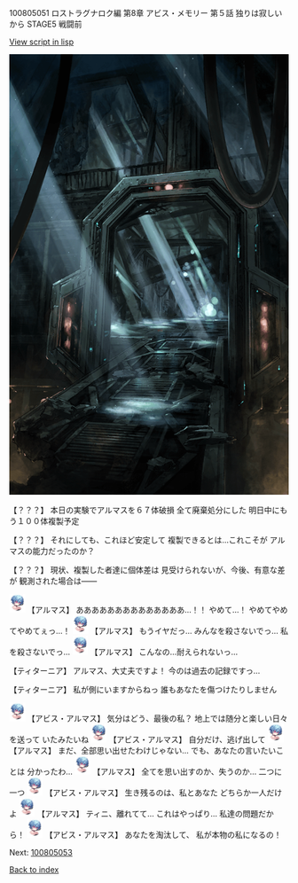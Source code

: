 100805051 ロストラグナロク編 第8章 アビス・メモリー 第５話 独りは寂しいから STAGE5 戦闘前

[View script in lisp](../scripts/100805051.txt)

![bifrost.png](../images/backgrounds/bifrost.png)

【？？？】
本日の実験でアルマスを６７体破損
全て廃棄処分にした
明日中にもう１００体複製予定

【？？？】
それにしても、これほど安定して
複製できるとは…これこそが
アルマスの能力だったのか？

【？？？】
現状、複製した者達に個体差は
見受けられないが、今後、有意な差が
観測された場合は――

<img src="../images/units/3840001.png" alt="3840001.png" height="34"/>
【アルマス】
ああああああああああああああ…！！
やめて…！
やめてやめてやめてぇっ…！

<img src="../images/units/3840001.png" alt="3840001.png" height="34"/>
【アルマス】
もうイヤだっ…
みんなを殺さないでっ…
私を殺さないでっ…

<img src="../images/units/3840001.png" alt="3840001.png" height="34"/>
【アルマス】
こんなの…耐えられないっ…

【ティターニア】
アルマス、大丈夫ですよ！
今のは過去の記録ですっ…

【ティターニア】
私が側にいますからねっ
誰もあなたを傷つけたりしません

<img src="../images/units/3840001.png" alt="3840001.png" height="34"/>
【アビス・アルマス】
気分はどう、最後の私？
地上では随分と楽しい日々を送って
いたみたいね

<img src="../images/units/3840001.png" alt="3840001.png" height="34"/>
【アビス・アルマス】
自分だけ、逃げ出して

<img src="../images/units/3840001.png" alt="3840001.png" height="34"/>
【アルマス】
まだ、全部思い出せたわけじゃない…
でも、あなたの言いたいことは
分かったわ…

<img src="../images/units/3840001.png" alt="3840001.png" height="34"/>
【アルマス】
全てを思い出すのか、失うのか…
二つに一つ

<img src="../images/units/3840001.png" alt="3840001.png" height="34"/>
【アビス・アルマス】
生き残るのは、私とあなた
どちらか一人だけよ

<img src="../images/units/3840001.png" alt="3840001.png" height="34"/>
【アルマス】
ティニ、離れてて…
これはやっぱり…
私達の問題だから！

<img src="../images/units/3840001.png" alt="3840001.png" height="34"/>
【アビス・アルマス】
あなたを淘汰して、
私が本物の私になるの！

Next: [100805053](100805053.md)

[Back to index](index.md)
